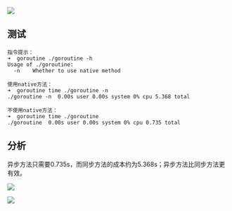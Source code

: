 
![](https://jersey.github.io/documentation/latest/images/rx-client-problem.png)



## 测试

```
指令提示：
➜  goroutine ./goroutine -h
Usage of ./goroutine:
  -n    Whether to use native method

使用native方法：
➜  goroutine time ./goroutine -n
./goroutine -n  0.00s user 0.00s system 0% cpu 5.368 total

不使用native方法：
➜  goroutine time ./goroutine   
./goroutine  0.00s user 0.00s system 0% cpu 0.735 total

```

## 分析
异步方法只需要0.735s，而同步方法的成本约为5.368s；异步方法比同步方法更有效。

![](https://jersey.github.io/documentation/latest/images/rx-client-sync-approach.png)

![](https://jersey.github.io/documentation/latest/images/rx-client-async-approach.png)
